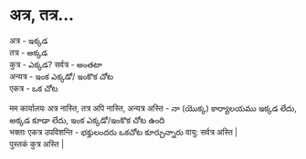 # अत्र, तत्र...

अत्र  - ఇక్కడ  
तत्र - అక్కడ  
कुत्र - ఎక్కడ? 
सर्वत्र - అంతటా  
अन्यत्र - ఇంక ఎక్కడో/ ఇంకొక చోట  
एकत्र - ఒక చోట  

मम कार्यालयः अत्र नास्ति, तत्र अपि नास्ति, अन्यत्र अस्ति - నా (యొక్క) కార్యాలయము ఇక్కడ లేదు, అక్కడ కూడా లేదు, ఇంక ఎక్కడో/ఇంకొక చోట ఉంది   
भक्ताः एकत्र उपविशन्ति - భక్తులందరు ఒకచోట కూర్చున్నారు 
वायु: सर्वत्र अस्ति |  
पुस्तकं कुत्र अस्ति |  